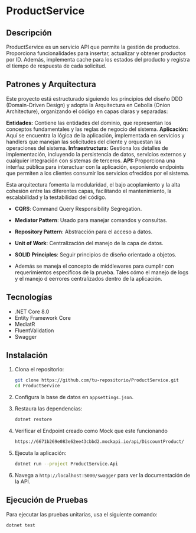 # ProductService

## Descripción

ProductService es un servicio API que permite la gestión de productos. Proporciona funcionalidades para insertar, actualizar y obtener productos por ID. Además, implementa cache para los estados del producto y registra el tiempo de respuesta de cada solicitud.

## Patrones y Arquitectura
Este proyecto está estructurado siguiendo los principios del diseño DDD (Domain-Driven Design) y adopta la Arquitectura en Cebolla (Onion Architecture), organizando el código en capas claras y separadas:

**Entidades:** Contiene las entidades del dominio, que representan los conceptos fundamentales y las reglas de negocio del sistema.
**Aplicación:** Aquí se encuentra la lógica de la aplicación, implementada en servicios y handlers que manejan las solicitudes del cliente y orquestan las operaciones del sistema.
**Infraestructura:** Gestiona los detalles de implementación, incluyendo la persistencia de datos, servicios externos y cualquier integración con sistemas de terceros.
**API:** Proporciona una interfaz pública para interactuar con la aplicación, exponiendo endpoints que permiten a los clientes consumir los servicios ofrecidos por el sistema.

Esta arquitectura fomenta la modularidad, el bajo acoplamiento y la alta cohesión entre las diferentes capas, facilitando el mantenimiento, la escalabilidad y la testabilidad del código.
- **CQRS**: Command Query Responsibility Segregation.
- **Mediator Pattern**: Usado para manejar comandos y consultas.
- **Repository Pattern**: Abstracción para el acceso a datos.
- **Unit of Work**: Centralización del manejo de la capa de datos.
- **SOLID Principles**: Seguir principios de diseño orientado a objetos.

- Además se maneja el concepto de middlewares para cumplir con requerimientos especificos de la prueba. Tales cómo el manejo de logs y el manejo d eerrores centralizados dentro de la aplicación.

## Tecnologías

- .NET Core 8.0
- Entity Framework Core
- MediatR
- FluentValidation
- Swagger

## Instalación

1. Clona el repositorio:
    ```sh
    git clone https://github.com/tu-repositorio/ProductService.git
    cd ProductService
    ```

2. Configura la base de datos en `appsettings.json`.

3. Restaura las dependencias:
    ```sh
    dotnet restore
    ```
4. Verificar el Endpoint creado como Mock que este funcionando
    ```sh
   https://6671b269e083e62ee43cbbd2.mockapi.io/api/DiscountProduct/
    ```
6. Ejecuta la aplicación:
    ```sh
    dotnet run --project ProductService.Api
    ```

7. Navega a `http://localhost:5000/swagger` para ver la documentación de la API.

## Ejecución de Pruebas

Para ejecutar las pruebas unitarias, usa el siguiente comando:
```sh
dotnet test
